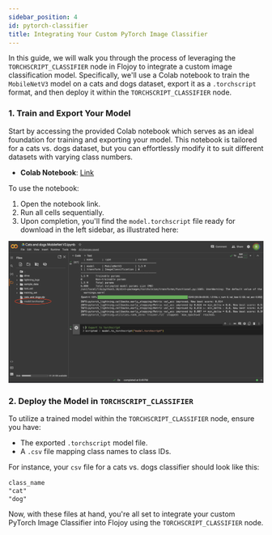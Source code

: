 ```yaml
---
sidebar_position: 4
id: pytorch-classifier
title: Integrating Your Custom PyTorch Image Classifier
---
```


In this guide, we will walk you through the process of leveraging the `TORCHSCRIPT_CLASSIFIER` node in Flojoy to integrate a custom image classification model. Specifically, we'll use a Colab notebook to train the `MobileNetV3` model on a cats and dogs dataset, export it as a `.torchscript` format, and then deploy it within the `TORCHSCRIPT_CLASSIFIER` node.

### 1. Train and Export Your Model

Start by accessing the provided Colab notebook which serves as an ideal foundation for training and exporting your model. This notebook is tailored for a cats vs. dogs dataset, but you can effortlessly modify it to suit different datasets with varying class numbers.

- **Colab Notebook**: [Link](https://colab.research.google.com/drive/1HCj3i43tYt4CTLPHq4BqVC2HL0lAN2-X?usp=sharing)

To use the notebook:

1. Open the notebook link.
2. Run all cells sequentially.
3. Upon completion, you'll find the `model.torchscript` file ready for download in the left sidebar, as illustrated here:

![image](../../static/img/advanced_tutorials/TORCHSCRIPT_TUTORIAL_SIDEBAR.png)

### 2. Deploy the Model in `TORCHSCRIPT_CLASSIFIER`

To utilize a trained model within the `TORCHSCRIPT_CLASSIFIER` node, ensure you have:

- The exported `.torchscript` model file.
- A `.csv` file mapping class names to class IDs.

For instance, your `csv` file for a cats vs. dogs classifier should look like this:

```
class_name
"cat"
"dog"
```

Now, with these files at hand, you're all set to integrate your custom PyTorch Image Classifier into Flojoy using the `TORCHSCRIPT_CLASSIFIER` node.